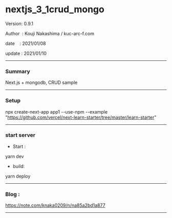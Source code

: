 ﻿# nextjs_3_1crud_mongo

 Version: 0.9.1

 Author  : Kouji Nakashima / kuc-arc-f.com

 date    : 2021/01/08

 update  : 2021/01/10

***
### Summary

Next.js + mongodb, CRUD sample

***
### Setup

npx create-next-app app1 --use-npm --example "https://github.com/vercel/next-learn-starter/tree/master/learn-starter"

***
### start server
* Start :

yarn dev

* build:

yarn deploy


***
### Blog :

https://note.com/knaka0209/n/na85a2bd1a877

***

